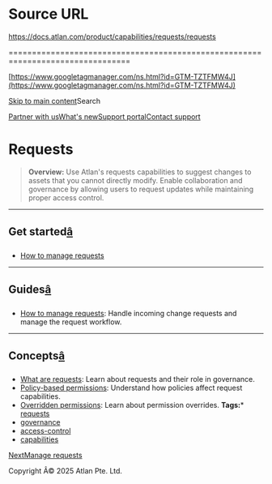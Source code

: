 # Source URL
https://docs.atlan.com/product/capabilities/requests/requests

================================================================================

<!--
canonical: https://docs.atlan.com/product/capabilities/requests/requests
link-alternate: https://docs.atlan.com/product/capabilities/requests/requests
meta-description: Request and manage changes to assets that you don't have direct edit access to.
meta-docsearch:docusaurus_tag: docs-default-current
meta-docsearch:language: en
meta-docsearch:version: current
meta-docusaurus_locale: en
meta-docusaurus_tag: docs-default-current
meta-docusaurus_version: current
meta-generator: Docusaurus v3.8.1
meta-og-description: Request and manage changes to assets that you don't have direct edit access to.
meta-og-locale: en
meta-og-title: Requests | Atlan Documentation
meta-og-url: https://docs.atlan.com/product/capabilities/requests/requests
meta-twitter:card: summary_large_image
meta-viewport: width=device-width,initial-scale=1
title: Requests | Atlan Documentation
-->

[https://www.googletagmanager.com/ns.html?id=GTM-TZTFMW4J](https://www.googletagmanager.com/ns.html?id=GTM-TZTFMW4J)

[Skip to main content](#__docusaurus_skipToContent_fallback)Search

[Partner with us](https://docs.google.com/forms/d/e/1FAIpQLScuAIhCm2GS7YFstrOjawbP8J7PUmOynQo7wI2yGCcCyEcVSw/viewform)[What's new](https://shipped.atlan.com/)[Support portal](https://atlan.zendesk.com/auth/v2/login/signin?return_to=https%3A%2F%2Fatlan.zendesk.com%2Fhc%2Fen-us&theme=hc&locale=en-us&brand_id=1900000425113&auth_origin=1900000425113%2Cfalse%2Ctrue)[Contact support](/support/submit-request)

Requests
========

> **Overview:** Use Atlan's requests capabilities to suggest changes to assets that you cannot directly modify. Enable collaboration and governance by allowing users to request updates while maintaining proper access control.

---

Get started[â](#get-started "Direct link to Get started")
-----------------------------------------------------------

* [How to manage requests](/product/capabilities/requests/how-tos/manage-requests)

---

Guides[â](#guides "Direct link to Guides")
--------------------------------------------

* [How to manage requests](/product/capabilities/requests/how-tos/manage-requests): Handle incoming change requests and manage the request workflow.

---

Concepts[â](#concepts "Direct link to Concepts")
--------------------------------------------------

* [What are requests](/product/capabilities/requests/concepts/what-are-requests): Learn about requests and their role in governance.
* [Policy\-based permissions](/product/capabilities/requests/concepts/what-are-requests#policy-based-permissions): Understand how policies affect request capabilities.
* [Overridden permissions](/product/capabilities/requests/concepts/what-are-requests#overridden-permissions): Learn about permission overrides.
**Tags:*** [requests](/tags/requests)
* [governance](/tags/governance)
* [access\-control](/tags/access-control)
* [capabilities](/tags/capabilities)

[NextManage requests](/product/capabilities/requests/how-tos/manage-requests)

Copyright Â© 2025 Atlan Pte. Ltd.

